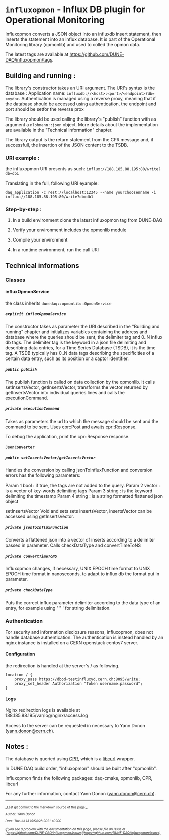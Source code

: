 # `influxopmon` - Influx DB plugin for Operational Monitoring
Influxopmon converts a JSON object into an influxdb insert statement, then inserts the statement into an influx database. It is part of the Operational Monitoring library (opmonlib) and used to colled the opmon data.

The latest tags are available at https://github.com/DUNE-DAQ/influxopmon/tags.

## Building and running :
The library's constructor takes an URI argument. The URI's syntax is the database : Application name: `influxdb://<host>:<port>/<endpoint>?db=<mydb>`. Authentication is managed using a reverse proxy, meaning that if the database should be accessed using authentication, the endpoint and port should be setfor the reverse prox

The library should be used calling the library's "publish" function with as argument a `nlohmann::json` object. More details about the implementation are available in the "Technical information" chapter.

The library output is the return statement from the CPR message and, if successfull, the insertion of the JSON content to the TSDB.

### URI example :
the influxopmon URI presents as such: `influx://188.185.88.195:80/write?db=db1`

Translating in the full, following URI eyample:

```
daq_application -c rest://localhost:12345 --name yourchoosenname -i influx://188.185.88.195:80/write?db=db1 
```

### Step-by-step :


1. In a build environment clone the latest influxopmon tag from DUNE-DAQ


2. Verify your environment includes the opmonlib module


3. Compile your environment


4. In a runtime environment, run the call URI

## Technical informations
### Classes
#### influxOpmonService
the class inherits `dunedaq::opmonlib::OpmonService`
##### `explicit influxOpmonService`
The constructor takes as parameter the URI described in the "Building and running" chapter and initializes variables containing the address and database where the queries should be sent, the delimiter tag and 0..N influx db tags. The delimiter tag is the keyword in a json file delimiting and describing data entries, for a Time Series Database (TSDB), it is the time tag. A TSDB typically has 0..N data tags describing the specificities of a certain data entry, such as its position or a captor identifier.

##### `public publish`
The publish function is called on data collection by the opmonlib. It calls setInsertsVector, getInsertsVector, transforms the vector returned by getInsertsVector into individual queries lines and calls the executionCommand.

##### `private executionCommand`
Takes as parameters the url to which the message should be sent and the command to be sent.
Uses cpr::Post and awaits cpr::Response.

To debug the application, print the cpr::Response response.

#### `JsonConverter`
##### `public setInsertsVector/getInsertsVector`

Handles the conversion by calling jsonToInfluxFunction and conversion errors has the following parameters:

Param 1 bool : if true, the tags are not added to the query.
Param 2 vector : is a vector of key-words delimiting tags
Param 3 string : is the keyword delimiting the timestamp
Param 4 string : is a string formatted flattened json object

setInsertsVector Void and sets sets insertsVector, insertsVector can be accessed using getInsertsVector.

##### `private jsonToInfluxFunction`
Converts a flattened json into a vector of inserts according to a delimiter passed in parameter. Calls checkDataType and convertTimeToNS

##### `private convertTimeToNS`
Influxopmon changes, if necessary, UNIX EPOCH time format to UNIX EPOCH time format in nanoseconds, to adapt to influx db the format put in parameter.
##### `private checkDataType`
Puts the correct influx parameter delimiter according to the data type of an entry, for example using ' " ' for string delimitation.

### Authentication
For security and information disclosure reasons, influxopmon, does not handle database authentication. The authentication is instead handled by an nginx instance is installed on a CERN openstack centos7 server.

#### Configuration
the redirection is handled at the server's / as following.
```
location / {
	proxy_pass https://dbod-testinfluxyd.cern.ch:8095/write;
	proxy_set_header Authorization "Token username:password";
}
```
#### Logs
Nginx redirection logs is available at 188.185.88.195/var/log/nginx/access.log 

Access to the server can be requested in necessary to Yann Donon (yann.donon@cern.ch).

## Notes :
The database is queried using [CPR](https://github.com/whoshuu/cpr "CPR"), which is a [libcurl](https://curl.se/libcurl/ "libcurl") wrapper.

In DUNE DAQ build order, "influxopmon" should be built after "opmonlib".

Influxopmon finds the following packages:  daq-cmake, opmonlib, CPR, libcurl

For any further information, contact Yann Donon (yann.donon@cern.ch).


-----

<font size="1">
_Last git commit to the markdown source of this page:_


_Author: Yann Donon_

_Date: Tue Jul 13 15:54:28 2021 +0200_

_If you see a problem with the documentation on this page, please file an Issue at [https://github.com/DUNE-DAQ/influxopmon/issues](https://github.com/DUNE-DAQ/influxopmon/issues)_
</font>

